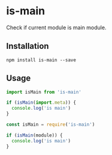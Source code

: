 # is-main

Check if current module is main module.

## Installation

```
npm install is-main --save
```

## Usage

<!-- eslint-disable strict -->

```js
import isMain from 'is-main'

if (isMain(import.meta)) {
  console.log('is main')
}
```

```js
const isMain = require('is-main')

if (isMain(module)) {
  console.log('is main')
}
```
